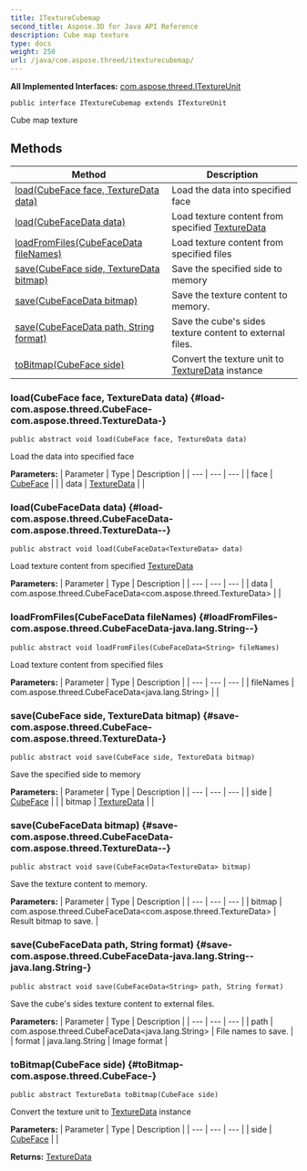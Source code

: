 ```yaml
---
title: ITextureCubemap
second_title: Aspose.3D for Java API Reference
description: Cube map texture
type: docs
weight: 250
url: /java/com.aspose.threed/itexturecubemap/
---
```


**All Implemented Interfaces:**
[com.aspose.threed.ITextureUnit](../../com.aspose.threed/itextureunit)
```
public interface ITextureCubemap extends ITextureUnit
```

Cube map texture
## Methods

| Method | Description |
| --- | --- |
| [load(CubeFace face, TextureData data)](#load-com.aspose.threed.CubeFace-com.aspose.threed.TextureData-) | Load the data into specified face |
| [load(CubeFaceData<TextureData> data)](#load-com.aspose.threed.CubeFaceData-com.aspose.threed.TextureData--) | Load texture content from specified [TextureData](../../com.aspose.threed/texturedata) |
| [loadFromFiles(CubeFaceData<String> fileNames)](#loadFromFiles-com.aspose.threed.CubeFaceData-java.lang.String--) | Load texture content from specified files |
| [save(CubeFace side, TextureData bitmap)](#save-com.aspose.threed.CubeFace-com.aspose.threed.TextureData-) | Save the specified side to memory |
| [save(CubeFaceData<TextureData> bitmap)](#save-com.aspose.threed.CubeFaceData-com.aspose.threed.TextureData--) | Save the texture content to memory. |
| [save(CubeFaceData<String> path, String format)](#save-com.aspose.threed.CubeFaceData-java.lang.String--java.lang.String-) | Save the cube's sides texture content to external files. |
| [toBitmap(CubeFace side)](#toBitmap-com.aspose.threed.CubeFace-) | Convert the texture unit to [TextureData](../../com.aspose.threed/texturedata) instance |
### load(CubeFace face, TextureData data) {#load-com.aspose.threed.CubeFace-com.aspose.threed.TextureData-}
```
public abstract void load(CubeFace face, TextureData data)
```


Load the data into specified face

**Parameters:**
| Parameter | Type | Description |
| --- | --- | --- |
| face | [CubeFace](../../com.aspose.threed/cubeface) |  |
| data | [TextureData](../../com.aspose.threed/texturedata) |  |

### load(CubeFaceData<TextureData> data) {#load-com.aspose.threed.CubeFaceData-com.aspose.threed.TextureData--}
```
public abstract void load(CubeFaceData<TextureData> data)
```


Load texture content from specified [TextureData](../../com.aspose.threed/texturedata)

**Parameters:**
| Parameter | Type | Description |
| --- | --- | --- |
| data | com.aspose.threed.CubeFaceData<com.aspose.threed.TextureData> |  |

### loadFromFiles(CubeFaceData<String> fileNames) {#loadFromFiles-com.aspose.threed.CubeFaceData-java.lang.String--}
```
public abstract void loadFromFiles(CubeFaceData<String> fileNames)
```


Load texture content from specified files

**Parameters:**
| Parameter | Type | Description |
| --- | --- | --- |
| fileNames | com.aspose.threed.CubeFaceData<java.lang.String> |  |

### save(CubeFace side, TextureData bitmap) {#save-com.aspose.threed.CubeFace-com.aspose.threed.TextureData-}
```
public abstract void save(CubeFace side, TextureData bitmap)
```


Save the specified side to memory

**Parameters:**
| Parameter | Type | Description |
| --- | --- | --- |
| side | [CubeFace](../../com.aspose.threed/cubeface) |  |
| bitmap | [TextureData](../../com.aspose.threed/texturedata) |  |

### save(CubeFaceData<TextureData> bitmap) {#save-com.aspose.threed.CubeFaceData-com.aspose.threed.TextureData--}
```
public abstract void save(CubeFaceData<TextureData> bitmap)
```


Save the texture content to memory.

**Parameters:**
| Parameter | Type | Description |
| --- | --- | --- |
| bitmap | com.aspose.threed.CubeFaceData<com.aspose.threed.TextureData> | Result bitmap to save. |

### save(CubeFaceData<String> path, String format) {#save-com.aspose.threed.CubeFaceData-java.lang.String--java.lang.String-}
```
public abstract void save(CubeFaceData<String> path, String format)
```


Save the cube's sides texture content to external files.

**Parameters:**
| Parameter | Type | Description |
| --- | --- | --- |
| path | com.aspose.threed.CubeFaceData<java.lang.String> | File names to save. |
| format | java.lang.String | Image format |

### toBitmap(CubeFace side) {#toBitmap-com.aspose.threed.CubeFace-}
```
public abstract TextureData toBitmap(CubeFace side)
```


Convert the texture unit to [TextureData](../../com.aspose.threed/texturedata) instance

**Parameters:**
| Parameter | Type | Description |
| --- | --- | --- |
| side | [CubeFace](../../com.aspose.threed/cubeface) |  |

**Returns:**
[TextureData](../../com.aspose.threed/texturedata)
